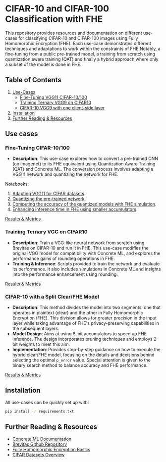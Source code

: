 # CIFAR-10 and CIFAR-100 Classification with FHE

This repository provides resources and documentation on different use-cases for classifying CIFAR-10 and CIFAR-100 images using Fully Homomorphic Encryption (FHE). Each use-case demonstrates different techniques and adaptations to work within the constraints of FHE.Notably, a fine-tuning from a public pre-trained model, a training from scratch using quantization aware training (QAT) and finally a hybrid approach where only a subset of the model is done in FHE.

## Table of Contents

1. [Use-Cases](#use-cases)
   - [Fine-Tuning VGG11 CIFAR-10/100](#fine-tuning-cifar-10100)
   - [Training Ternary VGG9 on CIFAR10](#training-ternary-vgg-on-cifar10)
   - [CIFAR-10 VGG9 with one client-side layer](#cifar-10-with-a-split-clearfhe-model)
1. [Installation](#installation)
1. [Further Reading & Resources](#further-reading--resources)

## Use cases

### Fine-Tuning CIFAR-10/100

- **Description**: This use-case explores how to convert a pre-trained CNN (on imagenet) to its FHE equivalent using Quantization Aware Training (QAT) and Concrete ML. The conversion process involves adapting a VGG11 network and quantizing the network for FHE.

Notebooks:

1. [Adapting VGG11 for CIFAR datasets](cifar_brevitas_finetuning/FromImageNetToCifar.ipynb).
1. [Quantizing the pre-trained network](cifar_brevitas_finetuning/CifarQuantizationAwareTraining.ipynb).
1. [Computing the accuracy of the quantized models with FHE simulation](cifar_brevitas_finetuning/CifarInFhe.ipynb).
1. [Enhancing inference time in FHE using smaller accumulators](cifar_brevitas_finetuning/CifarInFheWithSmallerAccumulators.ipynb).

[Results & Metrics](./cifar_brevitas_finetuning/README.md#results)

### Training Ternary VGG on CIFAR10

- **Description**: Train a VGG-like neural network from scratch using Brevitas on CIFAR-10 and run it in FHE. This use-case modifies the original VGG model for compatibility with Concrete ML, and explores the performance gains of rounding operations in FHE.
- **Training & Inference**: Scripts provided to train the network and evaluate its performance. It also includes simulations in Concrete ML and insights into the performance enhancement using rounding.

[Results & Metrics](./cifar_brevitas_training/README.md#accuracy-and-performance)

### CIFAR-10 with a Split Clear/FHE Model

- **Description**: This method divides the model into two segments: one that operates in plaintext (clear) and the other in Fully Homomorphic Encryption (FHE). This division allows for greater precision in the input layer while taking advantage of FHE's privacy-preserving capabilities in the subsequent layers.
- **Model Design**: Aims at using 8-bit accumulators to speed up FHE inference. The design incorporates pruning techniques and employs 2-bit weights to meet this aim.
- **Implementation**: Provides step-by-step guidance on how to execute the hybrid clear/FHE model, focusing on the details and decisions behind selecting the optimal `p_error` value. Special attention is given to the binary search method to balance accuracy and FHE performance.

[Results & Metrics](./cifar_brevitas_with_model_splitting/README.md#results)

## Installation

All use-cases can be quickly set up with:

<!--pytest-codeblocks:skip-->

```bash
pip install -r requirements.txt
```

## Further Reading & Resources

- [Concrete ML Documentation](https://docs.zama.ai/concrete-ml/)
- [Brevitas Github Repository](https://github.com/Xilinx/brevitas)
- [Fully Homomorphic Encryption Basics](https://www.zama.ai/post/tfhe-deep-dive-part-1)
- [CIFAR Datasets Overview](https://www.cs.toronto.edu/~kriz/cifar.html)
